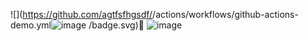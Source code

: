 ![](https://github.com/agtfsfhgsdf/<repo>/actions/workflows/github-actions-demo.yml![image](https://github.com/agtfsfhgsdf/workflows/assets/131828636/e4b83c79-1350-4b08-ab7d-c3e7e8c85be2)
/badge.svg)
![image](https://github.com/agtfsfhgsdf/workflows/assets/131828636/09effd4e-dce4-4be3-bb36-f48d77b87cc7)
